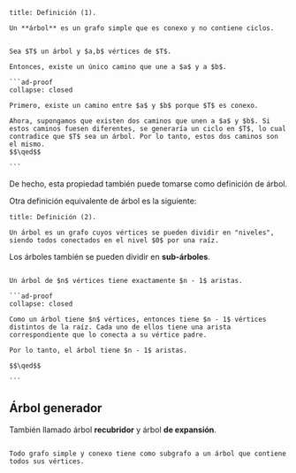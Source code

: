 ```ad-definition
title: Definición (1).

Un **árbol** es un grafo simple que es conexo y no contiene ciclos.

```


````ad-theorem

Sea $T$ un árbol y $a,b$ vértices de $T$.

Entonces, existe un único camino que une a $a$ y a $b$.

```ad-proof
collapse: closed

Primero, existe un camino entre $a$ y $b$ porque $T$ es conexo.

Ahora, supongamos que existen dos caminos que unen a $a$ y $b$. Si estos caminos fuesen diferentes, se generaría un ciclo en $T$, lo cual contradice que $T$ sea un árbol. Por lo tanto, estos dos caminos son el mismo.
$$\qed$$

```

````

De hecho, esta propiedad también puede tomarse como definición de árbol.

Otra definición equivalente de árbol es la siguiente:

```ad-definition
title: Definición (2).

Un árbol es un grafo cuyos vértices se pueden dividir en "niveles", siendo todos conectados en el nivel $0$ por una raíz.

```

Los árboles también se pueden dividir en **sub-árboles**.

````ad-theorem

Un árbol de $n$ vértices tiene exactamente $n - 1$ aristas.

```ad-proof
collapse: closed

Como un árbol tiene $n$ vértices, entonces tiene $n - 1$ vértices distintos de la raíz. Cada uno de ellos tiene una arista correspondiente que lo conecta a su vértice padre.

Por lo tanto, el árbol tiene $n - 1$ aristas.

$$\qed$$

```

````

## Árbol generador

También llamado árbol **recubridor** y árbol **de expansión**.

```ad-theorem

Todo grafo simple y conexo tiene como subgrafo a un árbol que contiene todos sus vértices.

```
